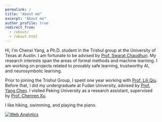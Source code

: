 ```yaml
---
permalink: /
title: "About me"
excerpt: "About me"
author_profile: true
redirect_from: 
  - /about/
  - /about.html
---
```


Hi, I'm Chenxi Yang, a Ph.D. student in the Trishul group at the University of Texas at Austin. I am fortunate to be advised by [Prof. Swarat Chaudhuri](http://www.cs.utexas.edu/~swarat/). My research interests span the areas of formal methods and machine learning. I am working on projects related to provably safe learning, trustworthy AI, and neurosymbolic learning.

Prior to joining the Trishul Group, I spent one year working with [Prof. Lili Qiu](https://www.cs.utexas.edu/~lili/). Before that, I did my undergraduate at Fudan University, advised by [Prof. Yang Chen](https://chenyang03.wordpress.com/). I visited Peking University as a research assistant, supervised by [Prof. Chenren Xu](http://soar.group/chenren/). 

<!-- My CV is available [here](https://chenxi-yang.github.io/files/CV_ChenxiYang.pdf). -->

I like hiking, swimming, and playing the piano.

<!-- Default Statcounter code for github hompage
https://cxyang1997.github.io/ -->
<script type="text/javascript">
var sc_project=12178457; 
var sc_invisible=1; 
var sc_security="0c3d84b6"; 
</script>
<script type="text/javascript"
src="https://www.statcounter.com/counter/counter.js"
async></script>
<noscript><div class="statcounter"><a title="Web Analytics"
href="https://statcounter.com/" target="_blank"><img
class="statcounter"
src="https://c.statcounter.com/12178457/0/0c3d84b6/1/"
alt="Web Analytics"></a></div></noscript>
<!-- End of Statcounter Code -->
